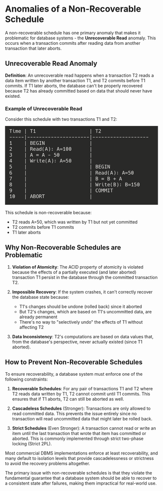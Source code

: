 # Anomalies of a Non-Recoverable Schedule

A non-recoverable schedule has one primary anomaly that makes it problematic for database systems - the **Unrecoverable Read** anomaly. This occurs when a transaction commits after reading data from another transaction that later aborts.

## Unrecoverable Read Anomaly

**Definition**: An unrecoverable read happens when a transaction T2 reads a data item written by another transaction T1, and T2 commits before T1 commits. If T1 later aborts, the database can't be properly recovered because T2 has already committed based on data that should never have existed.

### Example of Unrecoverable Read

Consider this schedule with two transactions T1 and T2:

![Example of Unrecoverable Read](assets/08.png)

This schedule is non-recoverable because:
- T2 reads A=50, which was written by T1 but not yet committed
- T2 commits before T1 commits
- T1 later aborts

## Why Non-Recoverable Schedules are Problematic

1. **Violation of Atomicity**: The ACID property of atomicity is violated because the effects of a partially executed (and later aborted) transaction T1 persist in the database through the committed transaction T2.

2. **Impossible Recovery**: If the system crashes, it can't correctly recover the database state because:
   - T1's changes should be undone (rolled back) since it aborted
   - But T2's changes, which are based on T1's uncommitted data, are already permanent
   - There's no way to "selectively undo" the effects of T1 without affecting T2

3. **Data Inconsistency**: T2's computations are based on data values that, from the database's perspective, never actually existed (since T1 aborted).

## How to Prevent Non-Recoverable Schedules

To ensure recoverability, a database system must enforce one of the following constraints:

1. **Recoverable Schedules**: For any pair of transactions T1 and T2 where T2 reads data written by T1, T2 cannot commit until T1 commits. This ensures that if T1 aborts, T2 can still be aborted as well.

2. **Cascadeless Schedules** (Stronger): Transactions are only allowed to read committed data. This prevents the issue entirely since no transaction will read uncommitted data that might later be rolled back.

3. **Strict Schedules** (Even Stronger): A transaction cannot read or write an item until the last transaction that wrote that item has committed or aborted. This is commonly implemented through strict two-phase locking (Strict 2PL).

Most commercial DBMS implementations enforce at least recoverability, and many default to isolation levels that provide cascadelessness or strictness to avoid the recovery problems altogether.

The primary issue with non-recoverable schedules is that they violate the fundamental guarantee that a database system should be able to recover to a consistent state after failures, making them impractical for real-world use.
